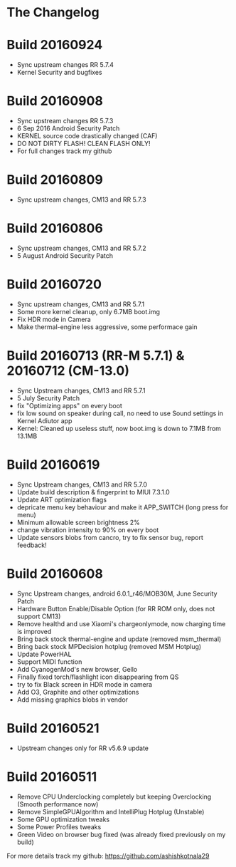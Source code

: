 # The Changelog


# Build 20160924

- Sync upstream changes RR 5.7.4
- Kernel Security and bugfixes

# Build 20160908

- Sync upstream changes RR 5.7.3
- 6 Sep 2016 Android Security Patch
- KERNEL source code drastically changed (CAF)
- DO NOT DIRTY FLASH! CLEAN FLASH ONLY!
- For full changes track my github

# Build 20160809

- Sync upstream changes, CM13 and RR 5.7.3

# Build 20160806

- Sync upstream changes, CM13 and RR 5.7.2
- 5 August Android Security Patch

# Build 20160720

- Sync upstream changes, CM13 and RR 5.7.1
- Some more kernel cleanup, only 6.7MB boot.img
- Fix HDR mode in Camera
- Make thermal-engine less aggressive, some performace gain

# Build 20160713 (RR-M 5.7.1) & 20160712 (CM-13.0)

- Sync Upstream changes, CM13 and RR 5.7.1
- 5 July Security Patch
- fix "Optimizing apps" on every boot
- fix low sound on speaker during call, no need to use Sound settings in Kernel Adiutor app
- Kernel: Cleaned up useless stuff, now boot.img is down to 7.1MB from 13.1MB

# Build 20160619

- Sync Upstream changes, CM13 and RR 5.7.0
- Update build description & fingerprint to MIUI 7.3.1.0
- Update ART optimization flags
- depricate menu key behaviour and make it APP_SWITCH (long press for menu)
- Minimum allowable screen brightness 2%
- change vibration intensity to 90% on every boot
- Update sensors blobs from cancro, try to fix sensor bug, report feedback!

# Build 20160608

- Sync Upstream changes, android 6.0.1_r46/MOB30M, June Security Patch
- Hardware Button Enable/Disable Option (for RR ROM only, does not support CM13)
- Remove healthd and use Xiaomi's chargeonlymode, now charging time is improved
- Bring back stock thermal-engine and update (removed msm_thermal)
- Bring back stock MPDecision hotplug (removed MSM Hotplug)
- Update PowerHAL
- Support MIDI function
- Add CyanogenMod's new browser, Gello
- Finally fixed torch/flashlight icon disappearing from QS
- try to fix Black screen in HDR mode in camera
- Add O3, Graphite and other optimizations
- Add missing graphics blobs in vendor

# Build 20160521

- Upstream changes only for RR v5.6.9 update

# Build 20160511

- Remove CPU Underclocking completely but keeping Overclocking (Smooth performance now)
- Remove SimpleGPUAlgorithm and IntelliPlug Hotplug (Unstable)
- Some GPU optimization tweaks
- Some Power Profiles tweaks
- Green Video on browser bug fixed (was already fixed previously on my build)

For more details track my github: https://github.com/ashishkotnala29
